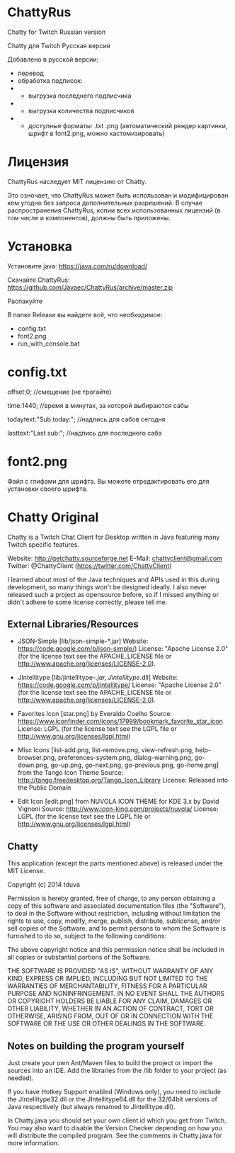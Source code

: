 ChattyRus
=========

Chatty for Twitch Russian version

Chatty для Twitch Русская версия

Добавлено в русской версии:
- перевод
- обработка подписок:
- - выгрузка последнего подписчика
- - выгрузка количества подписчиков
- - доступные форматы: .txt .png (автоматический рендер картинки, шрифт в font2.png, можно кастомизировать)

Лицензия
=========

ChattyRus наследует MIT лицензию от Chatty.

Это озночает, что ChattyRus может быть использован и модифицирован кем угодно без запроса дополнительных разрешений.
В случае распространения ChattyRus, копии всех использованных лицензий (в том числе и компонентов), должны быть приложены.


Установка
=========

Установите java: https://java.com/ru/download/

Скачайте ChattyRus: https://github.com/Javaec/ChattyRus/archive/master.zip

Распакуйте

В папке Release вы найдете всё, что необходимое:

- config.txt
- font2.png
- run_with_console.bat


config.txt
=========

offset:0; //смещение (не трогайте)

time:1440; //время в минутах, за которой выбираются сабы

todaytext:"Sub today:"; //надпись для сабов сегодня

lasttext:"Last sub:"; //надпись для последнего саба


font2.png
=========
Файл с глифами для шрифта. Вы можете отредактировать его для установки своего шрифта.



Chatty Original
=========

Chatty is a Twitch Chat Client for Desktop written in Java featuring many
Twitch specific features.

Website: http://getchatty.sourceforge.net
E-Mail: chattyclient@gmail.com
Twitter: @ChattyClient (https://twitter.com/ChattyClient)

I learned about most of the Java techniques and APIs used in this during
development, so many things won't be designed ideally. I also never
released such a project as opensource before, so if I missed anything or
didn't adhere to some license correctly, please tell me.

External Libraries/Resources
----------------------------

* JSON-Simple [lib/json-simple-*.jar]
	Website: https://code.google.com/p/json-simple/)
	License: "Apache License 2.0"
	(for the license text see the APACHE_LICENSE file
	or http://www.apache.org/licenses/LICENSE-2.0).

* JIntellitype [lib/jintellitype-*.jar, Jintellitype*.dll]
	Website: https://code.google.com/p/jintellitype/
	License: "Apache License 2.0"
	(for the license text see the APACHE_LICENSE file
	or http://www.apache.org/licenses/LICENSE-2.0).

* Favorites Icon [star.png] by Everaldo Coelho
	Source: https://www.iconfinder.com/icons/17999/bookmark_favorite_star_icon 
	License: LGPL
	(for the license text see the LGPL file or
	http://www.gnu.org/licenses/lgpl.html)

* Misc Icons [list-add.png, list-remove.png, view-refresh.png,
		help-browser.png, preferences-system.png,
		dialog-warning.png, go-down.png, go-up.png,
		go-next.png, go-previous.png, go-home.png] from the Tango Icon Theme
	Source: http://tango.freedesktop.org/Tango_Icon_Library
	License: Released into the Public Domain

* Edit Icon [edit.png] from NUVOLA ICON THEME for KDE 3.x by David Vignoni
	Source: http://www.icon-king.com/projects/nuvola/
	License: LGPL
	(for the license text see the LGPL file or
	http://www.gnu.org/licenses/lgpl.html)


Chatty
------

This application (except the parts mentioned above) is released under the
MIT License.

Copyright (c) 2014 tduva

Permission is hereby granted, free of charge, to any person obtaining a copy
of this software and associated documentation files (the "Software"), to deal
in the Software without restriction, including without limitation the rights
to use, copy, modify, merge, publish, distribute, sublicense, and/or sell
copies of the Software, and to permit persons to whom the Software is
furnished to do so, subject to the following conditions:

The above copyright notice and this permission notice shall be included in
all copies or substantial portions of the Software.

THE SOFTWARE IS PROVIDED "AS IS", WITHOUT WARRANTY OF ANY KIND, EXPRESS OR
IMPLIED, INCLUDING BUT NOT LIMITED TO THE WARRANTIES OF MERCHANTABILITY,
FITNESS FOR A PARTICULAR PURPOSE AND NONINFRINGEMENT. IN NO EVENT SHALL THE
AUTHORS OR COPYRIGHT HOLDERS BE LIABLE FOR ANY CLAIM, DAMAGES OR OTHER
LIABILITY, WHETHER IN AN ACTION OF CONTRACT, TORT OR OTHERWISE, ARISING FROM,
OUT OF OR IN CONNECTION WITH THE SOFTWARE OR THE USE OR OTHER DEALINGS IN
THE SOFTWARE.


Notes on building the program yourself
--------------------------------------

Just create your own Ant/Maven files to build the project or import the sources
into an IDE. Add the libraries from the /lib folder to your project (as needed).

If you have Hotkey Support enabled (Windows only), you need to include the
JIntellitype32.dll or the JIntellitype64.dll for the 32/64bit versions of Java
respectively (but always renamed to JIntellitype.dll).

In Chatty.java you should set your own client id which you get from Twitch. You
may also want to disable the Version Checker depending on how you will distribute
the compiled program. See the comments in Chatty.java for more information.
